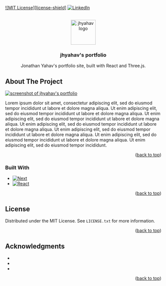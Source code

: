 <a name="readme-top"></a>

[![MIT License][license-shield]][license-url]
[![LinkedIn][linkedin-shield]][linkedin-url]

<!-- PROJECT LOGO -->
<br />
<div align="center">
  <a href="https://github.com/jhyahav/portfolio">
    <img src="/jhyahav/portfolio/blob/main/public/android-chrome-512x512.png" alt="jhyahav logo" width="80" height="80">
  </a>

<h3 align="center">jhyahav's portfolio</h3>

  <p align="center">
    Jonathan Yahav's portfolio site, built with React and Three.js.
  </p>
</div>

<!-- ABOUT THE PROJECT -->

## About The Project

[![screenshot of jhyahav's portfolio][product-screenshot]](https://jhyahav.vercel.app/)

Lorem ipsum dolor sit amet, consectetur adipiscing elit, sed do eiusmod tempor incididunt ut labore et dolore magna aliqua. Ut enim adipiscing elit, sed do eiusmod tempor incididunt ut labore et dolore magna aliqua. Ut enim adipiscing elit, sed do eiusmod tempor incididunt ut labore et dolore magna aliqua. Ut enim adipiscing elit, sed do eiusmod tempor incididunt ut labore et dolore magna aliqua. Ut enim adipiscing elit, sed do eiusmod tempor incididunt ut labore et dolore magna aliqua. Ut enim adipiscing elit, sed do eiusmod tempor incididunt ut labore et dolore magna aliqua. Ut enim adipiscing elit, sed do eiusmod tempor incididunt.

<p align="right">(<a href="#readme-top">back to top</a>)</p>

### Built With

- [![Next][next.js]][next-url]
- [![React][react.js]][react-url]

<p align="right">(<a href="#readme-top">back to top</a>)</p>

<!-- LICENSE -->

## License

Distributed under the MIT License. See `LICENSE.txt` for more information.

<p align="right">(<a href="#readme-top">back to top</a>)</p>

<!-- ACKNOWLEDGMENTS -->

## Acknowledgments

- []()
- []()
- []()

<p align="right">(<a href="#readme-top">back to top</a>)</p>

<!-- MARKDOWN LINKS & IMAGES -->

[license-url]: https://github.com/github_username/repo_name/blob/master/LICENSE.txt
[linkedin-shield]: https://img.shields.io/badge/-LinkedIn-black.svg?style=for-the-badge&logo=linkedin&colorB=555
[linkedin-url]: https://linkedin.com/in/jhyahav/
[product-screenshot]: /jhyahav/portfolio/blob/main/public/screenshot.png
[next.js]: https://img.shields.io/badge/next.js-000000?style=for-the-badge&logo=nextdotjs&logoColor=white
[next-url]: https://nextjs.org/
[react.js]: https://img.shields.io/badge/React-20232A?style=for-the-badge&logo=react&logoColor=61DAFB
[react-url]: https://reactjs.org/
